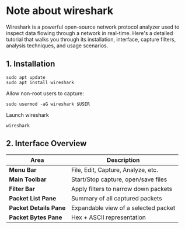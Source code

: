 # Note about wireshark

Wireshark is a powerful open-source network protocol analyzer used to inspect data flowing through a network in real-time. Here's a detailed tutorial that walks you through its installation, interface, capture filters, analysis techniques, and usage scenarios.


## 1. Installation

```
sudo apt update
sudo apt install wireshark
```


Allow non-root users to capture:

```
sudo usermod -aG wireshark $USER
```

Launch wireshark

```
wireshark
````


## 2. Interface Overview


| Area                    | Description                          |
| ----------------------- | ------------------------------------ |
| **Menu Bar**            | File, Edit, Capture, Analyze, etc.   |
| **Main Toolbar**        | Start/Stop capture, open/save files  |
| **Filter Bar**          | Apply filters to narrow down packets |
| **Packet List Pane**    | Summary of all captured packets      |
| **Packet Details Pane** | Expandable view of a selected packet |
| **Packet Bytes Pane**   | Hex + ASCII representation           |
